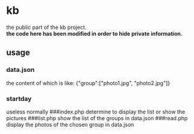 # kb
the public part of the kb project.   
**the code here has been modified in order to hide private information.**
## usage
### data.json
the content of which is like: {"group":["photo1.jpg", "photo2.jpg"]}
### startday
useless normally
###index.php
determine to display the list or show the pictures
###list.php
show the list of the groups in data.json
###read.php
display the photos of the chosen group in data.json
